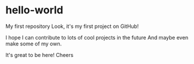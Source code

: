 # hello-world
My first repository
Look, it's my first project on GitHub!

I hope I can contribute to lots of cool projects in the future
And maybe even make some of my own. 

It's great to be here!
Cheers

